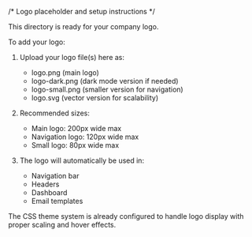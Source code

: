 /* Logo placeholder and setup instructions */

This directory is ready for your company logo. 

To add your logo:
1. Upload your logo file(s) here as:
   - logo.png (main logo)
   - logo-dark.png (dark mode version if needed)
   - logo-small.png (smaller version for navigation)
   - logo.svg (vector version for scalability)

2. Recommended sizes:
   - Main logo: 200px wide max
   - Navigation logo: 120px wide max
   - Small logo: 80px wide max

3. The logo will automatically be used in:
   - Navigation bar
   - Headers
   - Dashboard
   - Email templates

The CSS theme system is already configured to handle logo display with proper scaling and hover effects.
